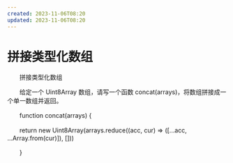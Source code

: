 ```yaml
---
created: 2023-11-06T08:20
updated: 2023-11-06T08:20
---
```

# 拼接类型化数组

　　拼接类型化数组

　　给定一个 Uint8Array 数组，请写一个函数 concat(arrays)，将数组拼接成一个单一数组并返回。

　　function concat(arrays) {

　　return new Uint8Array(arrays.reduce((acc, cur) =\> (\[...acc, ...Array.from(cur)\]), \[\]))

　　}
